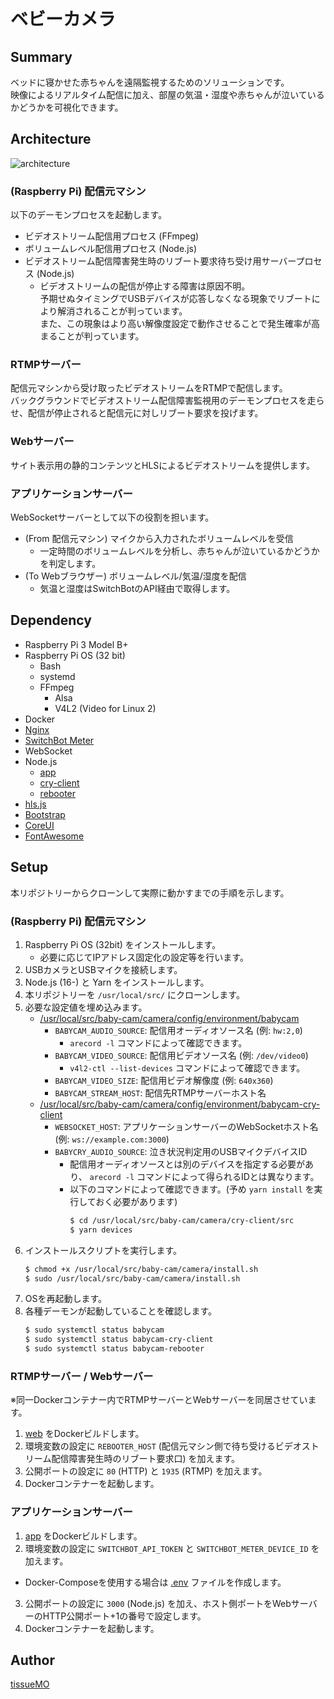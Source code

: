ベビーカメラ
===

## Summary

ベッドに寝かせた赤ちゃんを遠隔監視するためのソリューションです。  
映像によるリアルタイム配信に加え、部屋の気温・湿度や赤ちゃんが泣いているかどうかを可視化できます。  


## Architecture

![architecture](https://user-images.githubusercontent.com/20965271/153109502-21d66e6b-6811-4b75-9f77-17c4e4fba025.png)


### (Raspberry Pi) 配信元マシン

以下のデーモンプロセスを起動します。  

- ビデオストリーム配信用プロセス (FFmpeg)
- ボリュームレベル配信用プロセス (Node.js)
- ビデオストリーム配信障害発生時のリブート要求待ち受け用サーバープロセス (Node.js)
  - ビデオストリームの配信が停止する障害は原因不明。  
    予期せぬタイミングでUSBデバイスが応答しなくなる現象でリブートにより解消されることが判っています。  
    また、この現象はより高い解像度設定で動作させることで発生確率が高まることが判っています。  


### RTMPサーバー

配信元マシンから受け取ったビデオストリームをRTMPで配信します。  
バックグラウンドでビデオストリーム配信障害監視用のデーモンプロセスを走らせ、配信が停止されると配信元に対しリブート要求を投げます。  


### Webサーバー

サイト表示用の静的コンテンツとHLSによるビデオストリームを提供します。


### アプリケーションサーバー

WebSocketサーバーとして以下の役割を担います。

- (From 配信元マシン) マイクから入力されたボリュームレベルを受信
  - 一定時間のボリュームレベルを分析し、赤ちゃんが泣いているかどうかを判定します。
- (To Webブラウザー) ボリュームレベル/気温/湿度を配信
  - 気温と湿度はSwitchBotのAPI経由で取得します。


## Dependency

- Raspberry Pi 3 Model B+
- Raspberry Pi OS (32 bit)
  - Bash
  - systemd
  - FFmpeg
    - Alsa
    - V4L2 (Video for Linux 2)
- Docker
- [Nginx](https://nginx.org/en/)
- [SwitchBot Meter](https://www.switchbot.jp/products/switchbot-meter)
- WebSocket
- Node.js
  - [app](app/src/package.json)
  - [cry-client](cry-client/src/package.json)
  - [rebooter](rebooter/src/package.json)
- [hls.js](https://github.com/video-dev/hls.js/)
- [Bootstrap](https://github.com/twbs/bootstrap)
- [CoreUI](https://coreui.io/)
- [FontAwesome](https://fontawesome.com/)


## Setup

本リポジトリーからクローンして実際に動かすまでの手順を示します。

### (Raspberry Pi) 配信元マシン

1. Raspberry Pi OS (32bit) をインストールします。
    - 必要に応じてIPアドレス固定化の設定等を行います。
2. USBカメラとUSBマイクを接続します。
3. Node.js (16-) と Yarn をインストールします。
4. 本リポジトリーを `/usr/local/src/` にクローンします。
5. 必要な設定値を埋め込みます。
    - [/usr/local/src/baby-cam/camera/config/environment/babycam](camera/config/environment/babycam.example)
        - `BABYCAM_AUDIO_SOURCE`: 配信用オーディオソース名 (例: `hw:2,0`)
            - `arecord -l` コマンドによって確認できます。
        - `BABYCAM_VIDEO_SOURCE`: 配信用ビデオソース名 (例: `/dev/video0`)
            - `v4l2-ctl --list-devices` コマンドによって確認できます。 
        - `BABYCAM_VIDEO_SIZE`: 配信用ビデオ解像度 (例: `640x360`)
        - `BABYCAM_STREAM_HOST`: 配信先RTMPサーバーホスト名
     - [/usr/local/src/baby-cam/camera/config/environment/babycam-cry-client](camera/config/environment/babycam-cry-client.example)
         - `WEBSOCKET_HOST`: アプリケーションサーバーのWebSocketホスト名 (例: `ws://example.com:3000`)
         - `BABYCRY_AUDIO_SOURCE`: 泣き状況判定用のUSBマイクデバイスID
           - 配信用オーディオソースとは別のデバイスを指定する必要があり、 `arecord -l` コマンドによって得られるIDとは異なります。
           - 以下のコマンドによって確認できます。(予め `yarn install` を実行しておく必要があります)  
             ```bash
             $ cd /usr/local/src/baby-cam/camera/cry-client/src
             $ yarn devices
             ```
6. インストールスクリプトを実行します。  
    ```bash
    $ chmod +x /usr/local/src/baby-cam/camera/install.sh
    $ sudo /usr/local/src/baby-cam/camera/install.sh
    ```
7. OSを再起動します。
8. 各種デーモンが起動していることを確認します。  
    ```bash
    $ sudo systemctl status babycam
    $ sudo systemctl status babycam-cry-client
    $ sudo systemctl status babycam-rebooter
    ```


### RTMPサーバー / Webサーバー

※同一Dockerコンテナー内でRTMPサーバーとWebサーバーを同居させています。  

1. [web](./web) をDockerビルドします。
2. 環境変数の設定に `REBOOTER_HOST` (配信元マシン側で待ち受けるビデオストリーム配信障害発生時のリブート要求口) を加えます。
3. 公開ポートの設定に `80` (HTTP) と `1935` (RTMP) を加えます。
4. Dockerコンテナーを起動します。


### アプリケーションサーバー

1. [app](./app) をDockerビルドします。
2. 環境変数の設定に `SWITCHBOT_API_TOKEN` と `SWITCHBOT_METER_DEVICE_ID` を加えます。
  - Docker-Composeを使用する場合は [.env](./app/.env.example) ファイルを作成します。
3. 公開ポートの設定に `3000` (Node.js) を加え、ホスト側ポートをWebサーバーのHTTP公開ポート+1の番号で設定します。
4. Dockerコンテナーを起動します。


## Author

[tissueMO](https://github.com/tissueMO)

